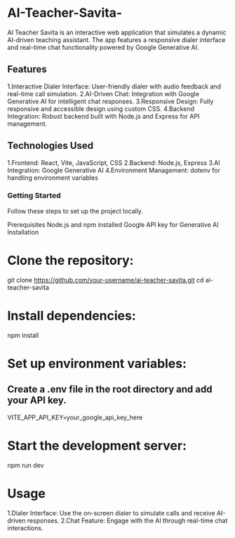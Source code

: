 # AI-Teacher-Savita-
AI Teacher Savita is an interactive web application that simulates a dynamic AI-driven teaching assistant. The app features a responsive dialer interface and real-time chat functionality powered by Google Generative AI.

## Features
1.Interactive Dialer Interface: User-friendly dialer with audio feedback and real-time call simulation.
2.AI-Driven Chat: Integration with Google Generative AI for intelligent chat responses.
3.Responsive Design: Fully responsive and accessible design using custom CSS.
4.Backend Integration: Robust backend built with Node.js and Express for API management.
## Technologies Used
1.Frontend: React, Vite, JavaScript, CSS
2.Backend: Node.js, Express
3.AI Integration: Google Generative AI
4.Environment Management: dotenv for handling environment variables
### Getting Started
Follow these steps to set up the project locally.

Prerequisites
Node.js and npm installed
Google API key for Generative AI
Installation
# Clone the repository:
git clone https://github.com/your-username/ai-teacher-savita.git
cd ai-teacher-savita
# Install dependencies:
npm install
# Set up environment variables:
## Create a .env file in the root directory and add your API key.
VITE_APP_API_KEY=your_google_api_key_here
# Start the development server:
npm run dev
# Usage
1.Dialer Interface: Use the on-screen dialer to simulate calls and receive AI-driven responses.
2.Chat Feature: Engage with the AI through real-time chat interactions.
